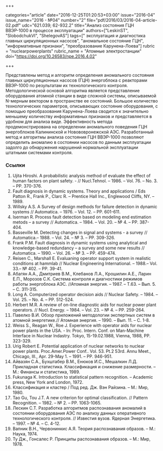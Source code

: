 +++

categories="article"
date="2016-12-25T01:20:53+03:00"
issue="2016-04"
issue_name="2016 - №04"
number="2"
file="pdf/2016/03/2016-04-article-02.pdf"
udc="621.039; 62-932.2"
title="Анализ состояния ГЦН ВВЭР-1000 в процессе эксплуатации"
authors=["LeskinST", "SlobodchukVI", "ShelegovAS"]
tags=[" эксплуатация и диагностика главных циркуляционных насосов", "аномальное состояние ГЦН", "информативные признаки", "преобразование Карунена-Лоева"]
rubric = "nuclearpowerplants"
rubric_name = "Aтомные электростанции"
doi="https://doi.org/10.26583/npe.2016.4.02"

+++

Представлены метод и алгоритм определения аномального состояния главных циркуляционных насосов (ГЦН) энергоблока с реакторами ВВЭР-1000 по результатам их технологического контроля. Методологической основой алгоритма является представление оборудования атомной станции в виде сложной системы, описываемой N-мерным вектором в пространстве ее состояний. Большое количество технологических параметров, описывающих состояние оборудования, с помощью преобразования Карунена-Лоева сводится к значительно меньшему количеству информативных признаков и представляется в удобном для анализа виде. Эффективность метода продемонстрирована на определении аномального поведения ГЦН энергоблоков Калининской и Новововронежской АЭС. Разработанный метод и алгоритмы анализа состояния ГЦН ВВЭР-1000 позволяют определить аномалию в состоянии насосов по данным эксплуатации задолго до обнаружения нарушений нормальной эксплуатации штатными системами контроля.

### Ссылки

1. Ujita Hiroshi. A probabilistic analysis method of evaluate the effect of human factors on plant safety. - // Nucl.Tehnol. – 1986. – Vol. 76. – No. 3. – PP. 370-376.
2. Fault diagnosis in dynamic systems. Theory and applications / Eds Patton R., Frank P., Clarc R. – Prentice Hall Inc., Englewood Cliffs, NY. – 1989.
3. Willsky A.S. A Survey of design methods for failure detection in dynamic systems // Automatica. – 1976. – Vol. 12. – PP. 601-611.
4. Iserman R. Process fault detection based on modeling end estimation metods – a survey // Automatica. – 1984. – Vol. 20. – № 4. – PP. 387-404.
5. Basseville M. Detecting changes in signal and systems - a survey // Automatica.– 1988. – Vol. 24. – № 3. – PP. 309-326.
6. Frank P.M. Fault diagnosis in dynamic systems using analytical and knowledge-based redundancy – a survey and some new results // Automatica. – 1990. – Vol. 26. – № 3. – PP. 459-474.
7. Reisen C., Marshall E. Evaluaning operator support system in realistic conditions at hammlab // Nuclear Engineering International. – 1988.– Vol. 33.– № 402. – PP. 39-41.
8. Абагян А.А., Дмитриев В.М., Клебанов Л.А., Крошилин А.Е., Ларин Е.П., Морозов С.К. Система контроля и диагностики режимов работы энергоблока АЭС. //Атомная энергия. – 1987. – Т.63. – Вып. 5. – С. 311-315.
9. Long A. Computerized operator decision aids // Nuclear Safety. – 1984. – Vol. 25. – No. 4. – PP. 512-524.
10. Herbert M.R. A review of on-line diagnostic aids for nuclear power plant operators. // Nucl. Energy. – 1984. – Vol. 23. – № 4. – PP. 259-264.
11. Павелко В.И. Обзор приложений методологии экспертных систем в атомной энергетике.// Атомная энергия. – 1990. – Вып. 11. – С. 1-8.
12. Weiss S., Reagan W., Roe J. Experience with operator aids for nuclear power plants in the USA. - In: Proc. Intern. Conf. on Man-Machine Interface in Nuclear Indastry. Tokyo, 15-19.02.1988, Vienna, 1988, PP. 323-329.
13. Urig Robert E. Potential application of nuclear networks to nuclear power plants. Proc.Amer.Power Conf.. Vol. 53. Pt.2 53rd. Annu Meet., Chicago, III., Apr. 29-May 1. – 1991. – PP. 946-951.
14. Айвазян С.А., Бухштабер В.М., Енюков И.С., Мешалкин Л.Д. Прикладная статистика. Классификация и снижение размерности. – М.: Финансы и статистика, 1989.
15. Fukunaga K. Introduction to statistical pattern recognition. – Academic press, New York and London, 1972.
16. Классификация и кластер / Под ред. Дж. Вэн Райзина. – М.: Мир, 1980.
17. Tao Gu, Tou J.T. A new criterion for optimal classification. // Pattern Recognition. – 1982. – № 2. – PP. 1063-1065.
18. Лескин С.Т. Разработка алгоритмов распознавания аномалий в состоянии оборудования АЭС по анализу данных оперативного технологического контроля. // Известия вузов. Ядерная Энергетика. – 1997. – № 4. – С. 4-12.
19. Вапник В.Н., Червонинкис А.Я. Теория распознавания образов. – М.: Наука, 1974.
20. Ту Дж., Гонсалес Р. Принципы распознавания образов. – М.: Мир, 1978.
